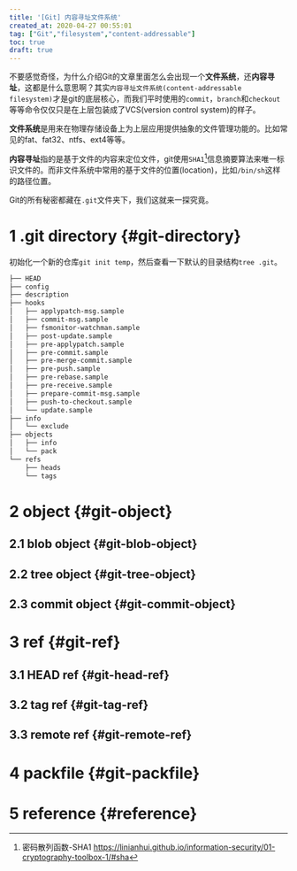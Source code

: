 ```yaml
---
title: '[Git] 内容寻址文件系统'
created_at: 2020-04-27 00:55:01
tag: ["Git","filesystem","content-addressable"]
toc: true
draft: true
---
```


不要感觉奇怪，为什么介绍Git的文章里面怎么会出现一个**文件系统**，还**内容寻址**，这都是什么意思啊？其实`内容寻址文件系统(content-addressable filesystem)`才是git的底层核心，而我们平时使用的`commit`，`branch`和`checkout`等等命令仅仅只是在上层包装成了VCS(version control system)的样子。

**文件系统**是用来在物理存储设备上为上层应用提供抽象的文件管理功能的。比如常见的fat、fat32、ntfs、ext4等等。

**内容寻址**指的是基于文件的内容来定位文件，git使用`SHA1`[^sha1]信息摘要算法来唯一标识文件的。而非文件系统中常用的基于文件的位置(location)，比如`/bin/sh`这样的路径位置。

Git的所有秘密都藏在`.git`文件夹下，我们这就来一探究竟。

# 1 .git directory {#git-directory}

初始化一个新的仓库`git init temp`，然后查看一下默认的目录结构`tree .git`。

```sh
├── HEAD
├── config
├── description
├── hooks
│   ├── applypatch-msg.sample
│   ├── commit-msg.sample
│   ├── fsmonitor-watchman.sample
│   ├── post-update.sample
│   ├── pre-applypatch.sample
│   ├── pre-commit.sample
│   ├── pre-merge-commit.sample
│   ├── pre-push.sample
│   ├── pre-rebase.sample
│   ├── pre-receive.sample
│   ├── prepare-commit-msg.sample
│   ├── push-to-checkout.sample
│   └── update.sample
├── info
│   └── exclude
├── objects
│   ├── info
│   └── pack
└── refs
    ├── heads
    └── tags
```

# 2 object {#git-object}

## 2.1 blob object {#git-blob-object}
## 2.2 tree object {#git-tree-object}
## 2.3 commit object {#git-commit-object}

# 3 ref {#git-ref}

## 3.1 HEAD ref {#git-head-ref}
## 3.2 tag ref {#git-tag-ref}
## 3.3 remote ref {#git-remote-ref}

# 4 packfile {#git-packfile}

# 5 reference {#reference}

[^git-internal]:《Pro Git 2nd Edition (2014)》- Git 内部原理 <https://git-scm.com/book/en/v2/Git-Internals-Plumbing-and-Porcelain>
[^sha1]: 密码散列函数-SHA1 <https://linianhui.github.io/information-security/01-cryptography-toolbox-1/#sha>